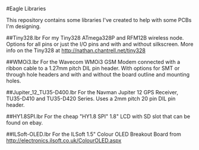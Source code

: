 #Eagle Libraries

This repository contains some libraries I've created to help with some PCBs I'm designing.

##Tiny328.lbr
For my Tiny328 ATmega328P and RFM12B wireless node. Options for all pins or just the I/O pins and with and without silkscreen.
More info on the Tiny328 at http://nathan.chantrell.net/tiny328

##WMOi3.lbr
For the Wavecom WMOi3 GSM Modem connected with a ribbon cable to a 1.27mm pitch DIL pin header. With options for SMT or through hole headers and with and without the board outline and mounting holes.

##Jupiter_12_TU35-D400.lbr
For the Navman Jupiter 12 GPS Receiver, TU35-D410 and TU35-D420 Series. Uses a 2mm pitch 20 pin DIL pin header.

##HY1.8SPI.lbr
For the cheap "HY1.8 SPI" 1.8" LCD with SD slot that can be found on ebay.

##ILSoft-OLED.lbr
For the ILSoft 1.5" Colour OLED Breakout Board from http://electronics.ilsoft.co.uk/ColourOLED.aspx

